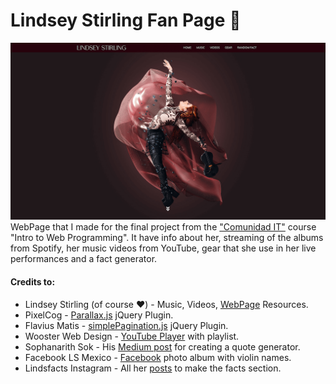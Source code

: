 # Lindsey Stirling Fan Page :violin:
![](https://github.com/facundo-91/Comunidad-IT-Project/blob/master/screenshot.png)
WebPage that I made for the final project from the ["Comunidad IT"](https://www.facebook.com/ComunidadITorg) course "Intro to Web Programming". It have info about her, streaming of the albums from Spotify, her music videos from YouTube, gear that she use in her live performances and a fact generator.
#### Credits to:
* Lindsey Stirling (of course :heart:) - Music, Videos, [WebPage](https://lindseystirling.com) Resources.
* PixelCog - [Parallax.js](https://pixelcog.github.io/parallax.js/) jQuery Plugin.
* Flavius Matis - [simplePagination.js](https://flaviusmatis.github.io/simplePagination.js/) jQuery Plugin.
* Wooster Web Design - [YouTube Player](http://woosterwebdesign.com/responsive-youtube-player-with-playlist/) with playlist.
* Sophanarith Sok - His [Medium post](https://medium.freecodecamp.org/creating-a-bare-bones-quote-generator-with-javascript-and-html-for-absolute-beginners-5264e1725f08) for creating a quote generator.
* Facebook LS Mexico - [Facebook](https://www.facebook.com/Oficial.LindseyStirlingMexico/) photo album with violin names.
* Lindsfacts Instagram - All her [posts](https://www.instagram.com/lindsfacts/) to make the facts section.

